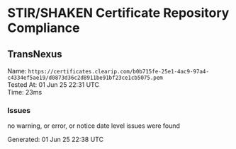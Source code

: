 # STIR/SHAKEN Certificate Repository Compliance

## TransNexus

Name: `https://certificates.clearip.com/b0b715fe-25e1-4ac9-97a4-c4334ef5ae19/d0873d36c2d8911be91bf23ce1cb5075.pem`\
Tested At: 01 Jun 25 22:31 UTC\
Time: 23ms

### Issues

no warning, or error, or notice date level issues were found

Generated: 01 Jun 25 22:38 UTC